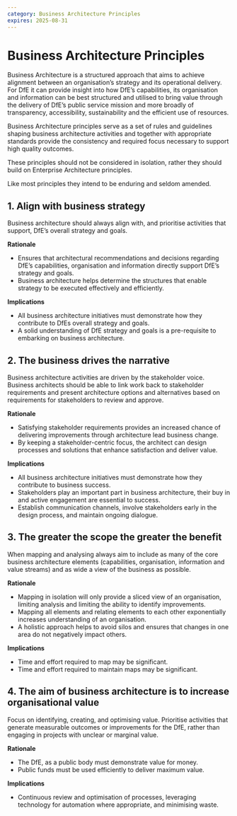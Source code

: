 ```yaml
---
category: Business Architecture Principles
expires: 2025-08-31
---
```

# Business Architecture Principles

Business Architecture is a structured approach that aims to achieve alignment between an organisation’s strategy and its operational delivery. For DfE it can provide insight into how DfE’s capabilities, its organisation and information can be best structured and utilised to bring value through the delivery of DfE’s public service mission and more broadly of transparency, accessibility, sustainability and the efficient use of resources.

Business Architecture principles serve as a set of rules and guidelines shaping business architecture activities and together with appropriate standards provide the consistency and required focus necessary to support high quality outcomes.

These principles should not be considered in isolation, rather they should build on Enterprise Architecture principles.

Like most principles they intend to be enduring and seldom amended.


## 1. Align with business strategy

Business architecture should always align with, and prioritise activities that support, DfE’s overall strategy and goals.

**Rationale**

*	Ensures that architectural recommendations and decisions regarding DfE’s capabilities, organisation and information directly support DfE’s strategy and goals.
*	Business architecture helps determine the structures that enable strategy to be executed effectively and efficiently.

**Implications**

*	All business architecture initiatives must demonstrate how they contribute to DfEs overall strategy and goals.
*	A solid understanding of DfE strategy and goals is a pre-requisite to embarking on business architecture.

## 2. The business drives the narrative

Business architecture activities are driven by the stakeholder voice. Business architects should be able to link work back to stakeholder requirements and present architecture options and alternatives based on requirements for stakeholders to review and approve.

**Rationale**

*	Satisfying stakeholder requirements provides an increased chance of delivering improvements through architecture lead business change.
*	By keeping a stakeholder-centric focus, the architect can design processes and solutions that enhance satisfaction and deliver value.

**Implications**

*	All business architecture initiatives must demonstrate how they contribute to business success.
*	Stakeholders play an important part in business architecture, their buy in and active engagement are essential to success.
*	Establish communication channels, involve stakeholders early in the design process, and maintain ongoing dialogue.

## 3. The greater the scope the greater the benefit

When mapping and analysing always aim to include as many of the core business architecture elements (capabilities, organisation, information and value streams) and as wide a view of the business as possible.

**Rationale**

*	Mapping in isolation will only provide a sliced view of an organisation, limiting analysis and limiting the ability to identify improvements.
*	Mapping all elements and relating elements to each other exponentially increases understanding of an organisation.
*	A holistic approach helps to avoid silos and ensures that changes in one area do not negatively impact others.

**Implications**

*	Time and effort required to map may be significant.
*	Time and effort required to maintain maps may be significant.

## 4. The aim of business architecture is to increase organisational value

Focus on identifying, creating, and optimising value. Prioritise activities that generate measurable outcomes or improvements for the DfE, rather than engaging in projects with unclear or marginal value.

**Rationale**

*	The DfE, as a public body must demonstrate value for money.
*	Public funds must be used efficiently to deliver maximum value.

**Implications**

*	Continuous review and optimisation of processes, leveraging technology for automation where appropriate, and minimising waste.
